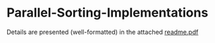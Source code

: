 # Parallel-Sorting-Implementations

Details are presented (well-formatted) in the attached [readme.pdf]("readme.pdf")
